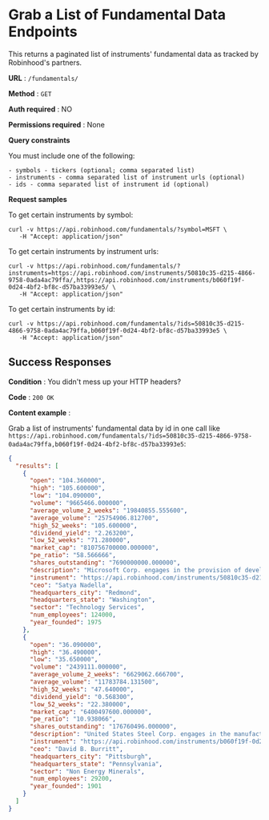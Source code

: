 # Grab a List of Fundamental Data Endpoints

This returns a paginated list of instruments' fundamental data as tracked by Robinhood's partners.

**URL** : `/fundamentals/`

**Method** : `GET`

**Auth required** : NO

**Permissions required** : None

**Query constraints**

You must include one of the following:

    - symbols - tickers (optional; comma separated list)
    - instruments - comma separated list of instrument urls (optional)
    - ids - comma separated list of instrument id (optional)

**Request samples**

To get certain instruments by symbol:

```
curl -v https://api.robinhood.com/fundamentals/?symbol=MSFT \
   -H "Accept: application/json"

```

To get certain instruments by instrument urls:

```
curl -v https://api.robinhood.com/fundamentals/?instruments=https://api.robinhood.com/instruments/50810c35-d215-4866-9758-0ada4ac79ffa/,https://api.robinhood.com/instruments/b060f19f-0d24-4bf2-bf8c-d57ba33993e5/ \
   -H "Accept: application/json"
```

To get certain instruments by id:

```
curl -v https://api.robinhood.com/fundamentals/?ids=50810c35-d215-4866-9758-0ada4ac79ffa,b060f19f-0d24-4bf2-bf8c-d57ba33993e5 \
   -H "Accept: application/json"
```

## Success Responses

**Condition** : You didn't mess up your HTTP headers?

**Code** : `200 OK`

**Content example** :

Grab a list of instruments' fundamental data by id in one call like `https://api.robinhood.com/fundamentals/?ids=50810c35-d215-4866-9758-0ada4ac79ffa,b060f19f-0d24-4bf2-bf8c-d57ba33993e5`:

```json
{
  "results": [
    {
      "open": "104.360000",
      "high": "105.600000",
      "low": "104.090000",
      "volume": "9665466.000000",
      "average_volume_2_weeks": "19840855.555600",
      "average_volume": "25754906.812700",
      "high_52_weeks": "105.600000",
      "dividend_yield": "2.263200",
      "low_52_weeks": "71.280000",
      "market_cap": "810756700000.000000",
      "pe_ratio": "58.566666",
      "shares_outstanding": "7690000000.000000",
      "description": "Microsoft Corp. engages in the provision of developing and marketing software and hardware services. Its products include operating systems for computing devices, servers, phones and intelligent devices. It also offers server applications for distributed computing environments, productivity applications, business solution applications, desktop and server management tools, software development tools, video games, and online advertising. It operates through the following segments: Productivity and Business Processes; Intelligent Cloud; and More Personal Computing. The Productivity and Business Processes segment consists of products and cloud services in portfolio of productivity, communication, and information services. It comprises of office commercial, office consumer, and microsoft dynamics business solutions. The Intelligent Cloud segment offers hybrid server products and cloud services. It comprises of server products and cloud services and enterprise services. The More Personal Computing segment comprises of windows, devices, gaming, and search advertising. The company was founded by William Henry Gates III in 1975 and is headquartered in Redmond, WA.",
      "instrument": "https://api.robinhood.com/instruments/50810c35-d215-4866-9758-0ada4ac79ffa/",
      "ceo": "Satya Nadella",
      "headquarters_city": "Redmond",
      "headquarters_state": "Washington",
      "sector": "Technology Services",
      "num_employees": 124000,
      "year_founded": 1975
    },
    {
      "open": "36.090000",
      "high": "36.490000",
      "low": "35.650000",
      "volume": "2439111.000000",
      "average_volume_2_weeks": "6629062.666700",
      "average_volume": "11783784.131500",
      "high_52_weeks": "47.640000",
      "dividend_yield": "0.568300",
      "low_52_weeks": "22.380000",
      "market_cap": "6400497600.000000",
      "pe_ratio": "10.938066",
      "shares_outstanding": "176760496.000000",
      "description": "United States Steel Corp. engages in the manufacturing and selling of steel products. It operates through the following segments: Flat-Rolled Products, U.S. Steel Europe, and Tubular Products. The Flat-Rolled Products segment includes managing steel plants and production facilities that manufactures steel slabs, rounds, strip mill plates, sheets, tin mill, iron ore, and coke. The U.S. Steel Europe segment offers producing and marketsing strip mill plates, spiral welded pipe, heating radiators, refractory ceramic materials. The Tubular Products segment involves in manufacturing and trading seamless and electric resistance welded steel casing and tubing. line pipe, and mechanical tubing. The company was founded in 1901 by Andrew Carnegie, John Pierpont Morgan, Charles Michael Schwab, and Elbert Henry Gary and is headquartered in Pittsburgh, PA.",
      "instrument": "https://api.robinhood.com/instruments/b060f19f-0d24-4bf2-bf8c-d57ba33993e5/",
      "ceo": "David B. Burritt",
      "headquarters_city": "Pittsburgh",
      "headquarters_state": "Pennsylvania",
      "sector": "Non Energy Minerals",
      "num_employees": 29200,
      "year_founded": 1901
    }
  ]
}
```

